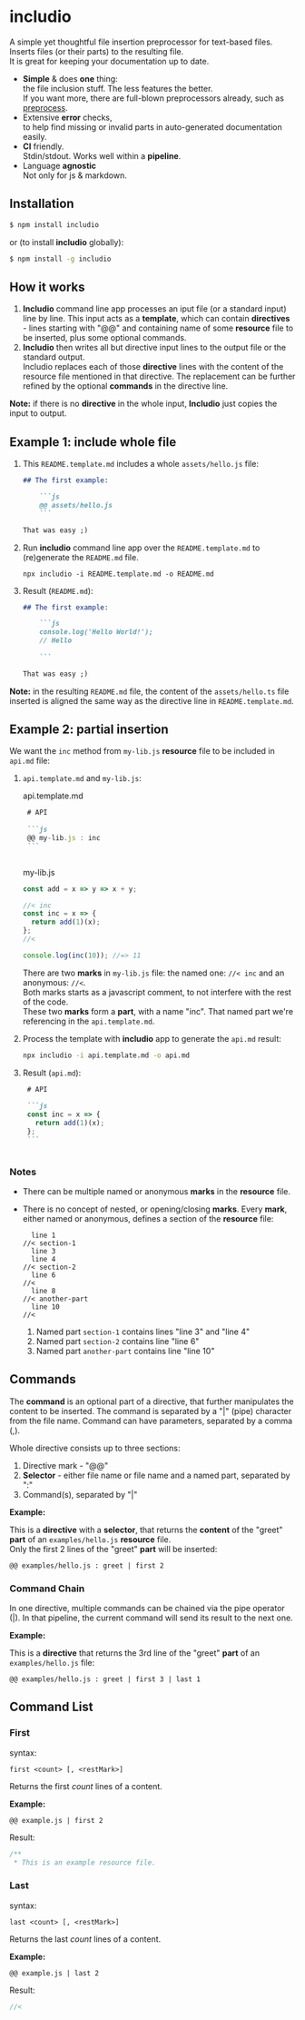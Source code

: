 <!--- Comments are Fun --->

# includio

A simple yet thoughtful file insertion preprocessor for text-based files. Inserts files (or their parts) to the resulting file.  
It is great for keeping your documentation up to date.

- **Simple** & does **one** thing:  
  the file inclusion stuff. The less features the better.  
   If you want more, there are full-blown preprocessors already, such as [preprocess](https://www.npmjs.com/package/preprocess).
- Extensive **error** checks,  
   to help find missing or invalid parts in auto-generated documentation easily.
- **CI** friendly.  
  Stdin/stdout. Works well within a **pipeline**.
- Language **agnostic**  
  Not only for js & markdown.

## Installation

```bash
$ npm install includio
```

or (to install **includio** globally):

```bash
$ npm install -g includio
```

## How it works

1. **Includio** command line app processes an iput file (or a standard input) line by line. This input acts as a **template**, which can contain **directives** - lines starting with "@@" and containing name of some **resource** file to be inserted, plus some optional commands.
2. **Includio** then writes all but directive input lines to the output file or the standard output.  
   Includio replaces each of those **directive** lines with the content of the resource file mentioned in that directive.
   The replacement can be further refined by the optional **commands** in the directive line.

**Note:** if there is no **directive** in the whole input, **Includio** just copies the input to output.

## Example 1: include whole file

1. This `README.template.md` includes a whole `assets/hello.js` file:

   ```md
   ## The first example:
   
       ```js
       @@ assets/hello.js
       ```
   
   That was easy ;)
   
   ```

2. Run **includio** command line app over the `README.template.md` to (re)generate the `README.md` file.

   ```
   npx includio -i README.template.md -o README.md
   ```

3. Result (`README.md`):

   ```md
   ## The first example:
   
       ```js
       console.log('Hello World!');
       // Hello
       
       ```
   
   That was easy ;)
   
   ```

**Note:** in the resulting `README.md` file, the content of the `assets/hello.ts` file inserted is aligned the same way as the directive line in `README.template.md`.

## Example 2: partial insertion

We want the `inc` method from `my-lib.js` **resource** file to be included in `api.md` file:

1. `api.template.md` and `my-lib.js`:

   api.template.md
   <!-- prettier-ignore -->
   ~~~md
    # API
    
    ```js
    @@ my-lib.js : inc
    ```
    
    ~~~

   my-lib.js

   ```js
   const add = x => y => x + y;
   
   //< inc
   const inc = x => {
     return add(1)(x);
   };
   //<
   
   console.log(inc(10)); //=> 11
   
   ```

   There are two **marks** in `my-lib.js` file: the named one: `//< inc` and an anonymous: `//<`.  
   Both marks starts as a javascript comment, to not interfere with the rest of the code.  
    These two **marks** form a **part**, with a name "inc". That named part we're referencing in the `api.template.md`.

2. Process the template with **includio** app to generate the `api.md` result:

   ```sh
   npx includio -i api.template.md -o api.md
   ```

3. Result (`api.md`):

   <!-- prettier-ignore -->
   ````md
    # API
    
    ```js
    const inc = x => {
      return add(1)(x);
    };
    ```
    
    ````

### Notes

- There can be multiple named or anonymous **marks** in the **resource** file.
- There is no concept of nested, or opening/closing **marks**. Every **mark**, either named or anonymous, defines a section of the **resource** file:

  ```
    line 1
  //< section-1
    line 3
    line 4
  //< section-2
    line 6
  //<
    line 8
  //< another-part
    line 10
  //<
  ```

  1. Named part `section-1` contains lines "line 3" and "line 4"
  2. Named part `section-2` contains line "line 6"
  3. Named part `another-part` contains line "line 10"

## Commands

The **command** is an optional part of a directive, that further manipulates the content to be inserted. The command is separated by a "|" (pipe) character from the file name. Command can have parameters, separated by a comma (,).

Whole directive consists up to three sections:

1. Directive mark - "@@"
2. **Selector** - either file name or file name and a named part, separated by ":"
3. Command(s), separated by "|"


**Example:**

This is a **directive** with a **selector**, that returns the **content** of the "greet" **part** of an `examples/hello.js` **resource** file.  
Only the first 2 lines of the "greet" **part** will be inserted:

```
@@ examples/hello.js : greet | first 2
```


### Command Chain

In one directive, multiple commands can be chained via the pipe operator (|). In that pipeline, the current command will send its result to the next one.


**Example:**

This is a **directive** that returns the 3rd line of the "greet" **part** of an `examples/hello.js` file:

```
@@ examples/hello.js : greet | first 3 | last 1
```


## Command List

### First

syntax:
```
first <count> [, <restMark>]
```
Returns the first _count_ lines of a content.


**Example:**

```
@@ example.js | first 2
```


Result:

```js
/**
 * This is an example resource file.
```


### Last

syntax:
```
last <count> [, <restMark>]
```
Returns the last _count_ lines of a content.


**Example:**

```
@@ example.js | last 2

```


Result:

```js
//<

```

